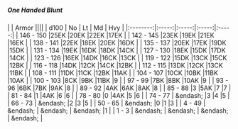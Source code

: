 ##### One Handed Blunt

|      | Armor ||||
| d100 | No | Lt | Md | Hvy |
|:--------:|:-----:|:-----:|:-----:|:-----:|
| 146 - 150 |25EK |20EK |22EK |17EK |
| 142 - 145 |23EK |19EK |21EK |16EK |
| 138 - 141 |22EK |18EK |20EK |16DK |
| 135 - 137 |20EK |17EK |19DK |15DK |
| 131 - 134 |19EK |16DK |18DK |14CK |
| 127 - 130 |18EK |15DK |17DK |14CK |
| 123 - 126 |16EK |14DK |16CK |13CK |
| 119 - 122 |15DK |13CK |15CK |12BK |
| 116 - 118 |14DK |12CK |14CK |12BK |
| 112 - 115 |13DK |12CK |13CK |11BK |
| 108 - 111 |11DK |11CK |12BK |11AK |
| 104 - 107 |10CK |10BK |11BK |10AK |
| 100 - 103 |8CK |9BK |11BK |9 |
| 97 - 99 |7BK |8BK |10AK |9 |
| 93 - 96 |6BK |7BK |9AK |8 |
| 89 - 92 |4AK |6AK |8AK |8 |
| 85 - 88 |3 |5AK |7 |7 |
| 81 - 84 |1 |4AK |6 |6 |
| 78 - 80 |0 |4AK |5 |6 |
| 74 - 77 | &endash;  |3 |4 |5 |
| 66 - 73 | &endash;  |2 |3 |5 |
| 50 - 65 | &endash;  |0 |1 |3 |
| 4 - 49 | &endash;  | &endash;  | &endash;  |1 |
| 1 - 3 | &endash;  | &endash;  | &endash;  | &endash;  |
